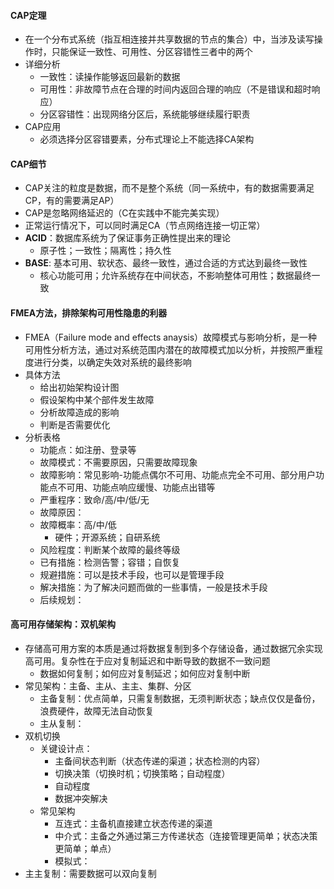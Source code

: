 
#### CAP定理
* 在一个分布式系统（指互相连接并共享数据的节点的集合）中，当涉及读写操作时，只能保证一致性、可用性、分区容错性三者中的两个
* 详细分析
  - 一致性：读操作能够返回最新的数据
  - 可用性：非故障节点在合理的时间内返回合理的响应（不是错误和超时响应）
  - 分区容错性：出现网络分区后，系统能够继续履行职责
* CAP应用
  - 必须选择分区容错要素，分布式理论上不能选择CA架构


#### CAP细节
* CAP关注的粒度是数据，而不是整个系统（同一系统中，有的数据需要满足CP，有的需要满足AP）
* CAP是忽略网络延迟的（C在实践中不能完美实现）
* 正常运行情况下，可以同时满足CA（节点网络连接一切正常）
* **ACID**：数据库系统为了保证事务正确性提出来的理论
  - 原子性；一致性；隔离性；持久性
* **BASE**: 基本可用、软状态、最终一致性，通过合适的方式达到最终一致性
  - 核心功能可用；允许系统存在中间状态，不影响整体可用性；数据最终一致
  
  
#### FMEA方法，排除架构可用性隐患的利器
* FMEA（Failure mode and effects anaysis）故障模式与影响分析，是一种可用性分析方法，通过对系统范围内潜在的故障模式加以分析，并按照严重程度进行分类，以确定失效对系统的最终影响
* 具体方法
  - 给出初始架构设计图
  - 假设架构中某个部件发生故障
  - 分析故障造成的影响
  - 判断是否需要优化
* 分析表格
  - 功能点：如注册、登录等
  - 故障模式：不需要原因，只需要故障现象
  - 故障影响：常见影响-功能点偶尔不可用、功能点完全不可用、部分用户功能点不可用、功能点响应缓慢、功能点出错等
  - 严重程序：致命/高/中/低/无
  - 故障原因：
  - 故障概率：高/中/低
    - 硬件；开源系统；自研系统
  - 风险程度：判断某个故障的最终等级
  - 已有措施：检测告警；容错；自恢复
  - 规避措施：可以是技术手段，也可以是管理手段
  - 解决措施：为了解决问题而做的一些事情，一般是技术手段
  - 后续规划：
  
  
#### 高可用存储架构：双机架构
* 存储高可用方案的本质是通过将数据复制到多个存储设备，通过数据冗余实现高可用。复杂性在于应对复制延迟和中断导致的数据不一致问题
  - 数据如何复制；如何应对复制延迟；如何应对复制中断
* 常见架构：主备、主从、主主、集群、分区
  - 主备复制：优点简单，只需复制数据，无须判断状态；缺点仅仅是备份，浪费硬件，故障无法自动恢复
  - 主从复制：
* 双机切换
  - 关键设计点：
    - 主备间状态判断（状态传递的渠道；状态检测的内容）
    - 切换决策（切换时机；切换策略；自动程度）
    - 自动程度
    - 数据冲突解决
  - 常见架构
    - 互连式：主备机直接建立状态传递的渠道
    - 中介式：主备之外通过第三方传递状态（连接管理更简单；状态决策更简单；单点）    
    - 模拟式：
* 主主复制：需要数据可以双向复制

